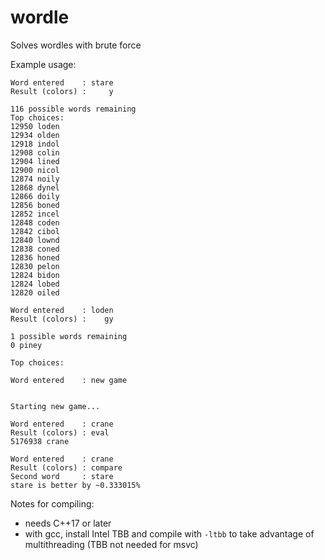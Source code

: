 # wordle
Solves wordles with brute force

Example usage:
```
Word entered    : stare
Result (colors) :     y

116 possible words remaining
Top choices:
12950 loden
12934 olden
12918 indol
12908 colin
12904 lined
12900 nicol
12874 noily
12868 dynel
12866 doily
12856 boned
12852 incel
12848 coden
12842 cibol
12840 lownd
12838 coned
12836 honed
12830 pelon
12824 bidon
12824 lobed
12820 oiled

Word entered    : loden
Result (colors) :    gy

1 possible words remaining
0 piney

Top choices:

Word entered    : new game


Starting new game...

Word entered    : crane
Result (colors) : eval
5176938 crane

Word entered    : crane
Result (colors) : compare
Second word     : stare
stare is better by ~0.333015%
```


Notes for compiling:
- needs C++17 or later
- with gcc, install Intel TBB and compile with `-ltbb` to take advantage of multithreading (TBB not needed for msvc)
